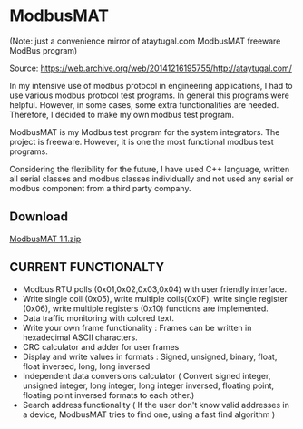 # ModbusMAT
(Note: just a convenience mirror of ataytugal.com ModbusMAT freeware ModBus program)

Source: https://web.archive.org/web/20141216195755/http://ataytugal.com/

In my intensive use of modbus protocol in engineering applications, I had to use various modbus protocol test programs. In general this programs were helpful. However, in some cases, some  extra functionalities are needed. Therefore, I decided to make my own modbus test program.

ModbusMAT is my Modbus test program for the system integrators. The project is freeware. However, it is one the most functional modbus test programs.

Considering the flexibility for the future, I have used C++ language,  written all serial classes and modbus classes individually and  not used any serial or modbus component from a third party company.

## Download
[ModbusMAT 1.1.zip](https://github.com/fortiko/ModbusMAT/raw/main/ModbusMAT%201.1.zip)

## CURRENT FUNCTIONALTY  

* Modbus RTU polls (0x01,0x02,0x03,0x04) with user friendly interface.
* Write single coil (0x05), write  multiple coils(0x0F), write single register (0x06), write multiple registers (0x10) functions are implemented.
* Data traffic monitoring with colored text.
* Write your own frame functionality : Frames can  be written in hexadecimal ASCII characters.
* CRC calculator and adder for user frames
* Display and write values in formats : Signed, unsigned, binary, float, float inversed, long, long inversed
* Independent data conversions calculator ( Convert signed integer, unsigned integer, long integer, long integer inversed, floating point, floating point  inversed formats to each other.)
* Search address functionality ( If the user don't know valid addresses in a device, ModbusMAT tries to find one, using a fast find algorithm )

